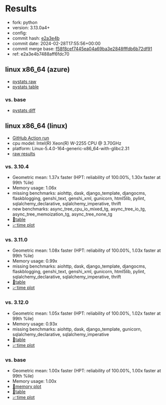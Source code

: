 # Results

- fork: python
- version: 3.13.0a4+
- config: 
- commit hash: [e2a3e4b](https://github.com/python/cpython/commit/e2a3e4b)
- commit date: 2024-02-28T17:55:56+00:00
- commit merge base: [f58f8cef7445ea04a69ba3e2848fffdb6b72df91](https://github.com/python/cpython/commit/f58f8cef7445ea04a69ba3e2848fffdb6b72df91)
- ref: e2a3e4b7488aff6fdc70

## linux x86_64 (azure)

- [pystats raw](bm-20240228-azure-x86_64-python-e2a3e4b7488aff6fdc70-3.13.0a4%2B-e2a3e4b-pystats.json)
- [pystats table](bm-20240228-azure-x86_64-python-e2a3e4b7488aff6fdc70-3.13.0a4%2B-e2a3e4b-pystats.md)

### vs. base

- [pystats diff](bm-20240228-azure-x86_64-python-e2a3e4b7488aff6fdc70-3.13.0a4%2B-e2a3e4b-pystats-vs-base.md)

## linux x86_64 (linux)

- [GitHub Action run](https://github.com/faster-cpython/benchmarking/actions/runs/8094586089)
- cpu model: Intel(R) Xeon(R) W-2255 CPU @ 3.70GHz
- platform: Linux-5.4.0-164-generic-x86_64-with-glibc2.31
- [raw results](bm-20240228-linux-x86_64-python-e2a3e4b7488aff6fdc70-3.13.0a4%2B-e2a3e4b.json)

### vs. 3.10.4

- Geometric mean: 1.37x faster (HPT: reliability of 100.00%, 1.30x faster at 99th %ile)
- Memory usage: 1.06x
- missing benchmarks: aiohttp, dask, django_template, djangocms, flaskblogging, genshi_text, genshi_xml, gunicorn, html5lib, pylint, sqlalchemy_declarative, sqlalchemy_imperative, thrift
- new benchmarks: async_tree_cpu_io_mixed_tg, async_tree_io_tg, async_tree_memoization_tg, async_tree_none_tg
- [📄table](bm-20240228-linux-x86_64-python-e2a3e4b7488aff6fdc70-3.13.0a4%2B-e2a3e4b-vs-3.10.4.md)
- [📈time plot](bm-20240228-linux-x86_64-python-e2a3e4b7488aff6fdc70-3.13.0a4%2B-e2a3e4b-vs-3.10.4.png)

### vs. 3.11.0

- Geometric mean: 1.08x faster (HPT: reliability of 100.00%, 1.03x faster at 99th %ile)
- Memory usage: 0.99x
- missing benchmarks: aiohttp, dask, django_template, djangocms, flaskblogging, genshi_text, genshi_xml, gunicorn, html5lib, pylint, sqlalchemy_declarative, sqlalchemy_imperative, thrift
- [📄table](bm-20240228-linux-x86_64-python-e2a3e4b7488aff6fdc70-3.13.0a4%2B-e2a3e4b-vs-3.11.0.md)
- [📈time plot](bm-20240228-linux-x86_64-python-e2a3e4b7488aff6fdc70-3.13.0a4%2B-e2a3e4b-vs-3.11.0.png)

### vs. 3.12.0

- Geometric mean: 1.05x faster (HPT: reliability of 100.00%, 1.02x faster at 99th %ile)
- Memory usage: 0.93x
- missing benchmarks: aiohttp, dask, django_template, gunicorn, sqlalchemy_declarative, sqlalchemy_imperative
- [📄table](bm-20240228-linux-x86_64-python-e2a3e4b7488aff6fdc70-3.13.0a4%2B-e2a3e4b-vs-3.12.0.md)
- [📈time plot](bm-20240228-linux-x86_64-python-e2a3e4b7488aff6fdc70-3.13.0a4%2B-e2a3e4b-vs-3.12.0.png)

### vs. base

- Geometric mean: 1.00x faster (HPT: reliability of 100.00%, 1.00x faster at 99th %ile)
- Memory usage: 1.00x
- [🧠memory plot](bm-20240228-linux-x86_64-python-e2a3e4b7488aff6fdc70-3.13.0a4%2B-e2a3e4b-vs-base-mem.png)
- [📄table](bm-20240228-linux-x86_64-python-e2a3e4b7488aff6fdc70-3.13.0a4%2B-e2a3e4b-vs-base.md)
- [📈time plot](bm-20240228-linux-x86_64-python-e2a3e4b7488aff6fdc70-3.13.0a4%2B-e2a3e4b-vs-base.png)

